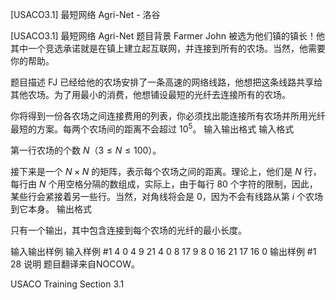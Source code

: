 



[USACO3.1] 最短网络 Agri-Net - 洛谷














[USACO3.1] 最短网络 Agri-Net
题目背景
Farmer John 被选为他们镇的镇长！他其中一个竞选承诺就是在镇上建立起互联网，并连接到所有的农场。当然，他需要你的帮助。

题目描述
FJ 已经给他的农场安排了一条高速的网络线路，他想把这条线路共享给其他农场。为了用最小的消费，他想铺设最短的光纤去连接所有的农场。

你将得到一份各农场之间连接费用的列表，你必须找出能连接所有农场并所用光纤最短的方案。每两个农场间的距离不会超过 $10^5$。
输入输出格式
输入格式

第一行农场的个数 $N$（$3 \leq N \leq 100$）。

接下来是一个 $N \times N$ 的矩阵，表示每个农场之间的距离。理论上，他们是 $N$ 行，每行由 $N$ 个用空格分隔的数组成，实际上，由于每行 $80$ 个字符的限制，因此，某些行会紧接着另一些行。当然，对角线将会是 $0$，因为不会有线路从第 $i$ 个农场到它本身。
输出格式

只有一个输出，其中包含连接到每个农场的光纤的最小长度。

输入输出样例
输入样例 #1
4
0 4 9 21
4 0 8 17
9 8 0 16
21 17 16 0
输出样例 #1
28
说明
题目翻译来自NOCOW。

USACO Training Section 3.1







